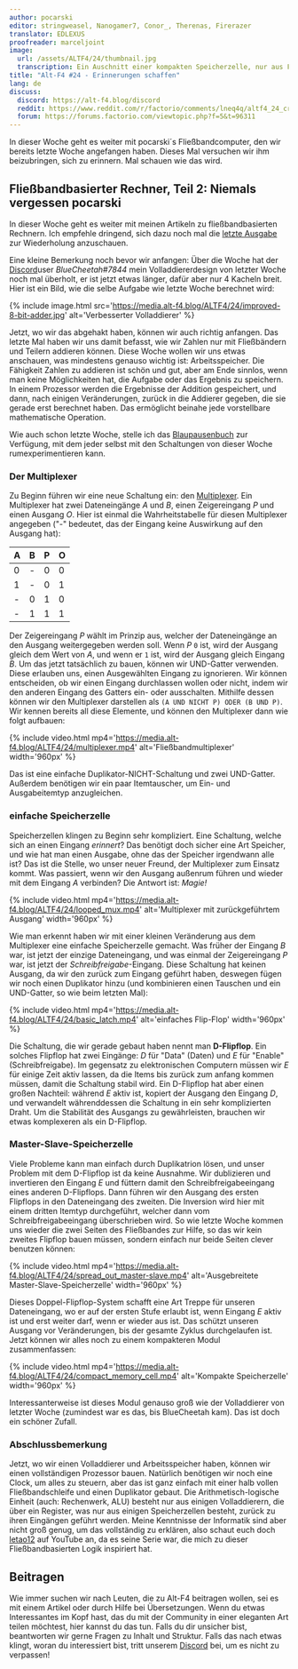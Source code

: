```yaml
---
author: pocarski
editor: stringweasel, Nanogamer7, Conor_, Therenas, Firerazer
translator: EDLEXUS
proofreader: marceljoint
image:
  url: /assets/ALTF4/24/thumbnail.jpg
  transcription: Ein Auschnitt einer kompakten Speicherzelle, nur aus Fließbändern
title: "Alt-F4 #24 - Erinnerungen schaffen"
lang: de
discuss:
  discord: https://alt-f4.blog/discord
  reddit: https://www.reddit.com/r/factorio/comments/lneq4q/altf4_24_creating_memories/
  forum: https://forums.factorio.com/viewtopic.php?f=5&t=96311
---
```


In dieser Woche geht es weiter mit pocarski´s Fließbandcomputer, den wir bereits letzte Woche angefangen haben. Dieses Mal versuchen wir ihm beizubringen, sich zu erinnern. Mal schauen wie das wird.

## Fließbandbasierter Rechner, Teil 2: Niemals vergessen <author>pocarski</author>

In dieser Woche geht es weiter mit meinen Artikeln zu fließbandbasierten Rechnern. Ich empfehle dringend, sich dazu noch mal die [letzte Ausgabe](https://alt-f4.blog/de/ALTF4-23/#flie%C3%9Fbandbasierter-rechner-teil-1-nicht-ganz-so-schnelle-mathematik-pocarski) zur Wiederholung anzuschauen.

Eine kleine Bemerkung noch bevor wir anfangen: Über die Woche hat der [Discord](https://alt-f4.blog/discord)user *BlueCheetah#7844* mein Volladdiererdesign von letzter Woche noch mal überholt, er ist jetzt etwas länger, dafür aber nur 4 Kacheln breit. Hier ist ein Bild, wie die selbe Aufgabe wie letzte Woche berechnet wird:

{% include image.html src='https://media.alt-f4.blog/ALTF4/24/improved-8-bit-adder.jpg' alt='Verbesserter Volladdierer' %}

Jetzt, wo wir das abgehakt haben, können wir auch richtig anfangen. Das letzte Mal haben wir uns damit befasst, wie wir Zahlen nur mit Fließbändern und Teilern addieren können. Diese Woche wollen wir uns etwas anschauen, was mindestens genauso wichtig ist: Arbeitsspeicher. Die Fähigkeit Zahlen zu addieren ist schön und gut, aber am Ende sinnlos, wenn man keine Möglichkeiten hat, die Aufgabe oder das Ergebnis zu speichern. In einem Prozessor werden die Ergebnisse der Addition gespeichert, und dann, nach einigen Veränderungen, zurück in die Addierer gegeben, die sie gerade erst berechnet haben. Das ermöglicht beinahe jede vorstellbare mathematische Operation.

Wie auch schon letzte Woche, stelle ich das [Blaupausenbuch](https://media.alt-f4.blog/ALTF4/24/belt-computer-blueprint-book-2.txt) zur Verfügung, mit dem jeder selbst mit den Schaltungen von dieser Woche rumexperimentieren kann.

### Der Multiplexer

Zu Beginn führen wir eine neue Schaltung ein: den [Multiplexer](https://de.wikipedia.org/wiki/Multiplexer). Ein Multiplexer hat zwei Dateneingänge *A* und *B*, einen Zeigereingang *P* und einen Ausgang *O*. Hier ist einmal die Wahrheitstabelle für diesen Multiplexer angegeben ("-" bedeutet, das der Eingang keine Auswirkung auf den Ausgang hat):

| A    | B    | P    | O    |
| ---- | ---- | ---- | ---- |
| 0    | -    | 0    | 0    |
| 1    | -    | 0    | 1    |
| -    | 0    | 1    | 0    |
| -    | 1    | 1    | 1    |

Der Zeigereingang *P* wählt im Prinzip aus, welcher der Dateneingänge an den Ausgang weitergegeben werden soll. Wenn *P* `0` ist, wird der Ausgang gleich dem Wert von *A*, und wenn er `1` ist, wird der Ausgang gleich Eingang *B*. Um das jetzt tatsächlich zu bauen, können wir UND-Gatter verwenden. Diese erlauben uns, einen Ausgewählten Eingang zu ignorieren. Wir können entscheiden, ob wir einen Eingang durchlassen wollen oder nicht, indem wir den anderen Eingang des Gatters ein- oder ausschalten. Mithilfe dessen können wir den Multiplexer darstellen als `(A UND NICHT P) ODER (B UND P)`. Wir kennen bereits all diese Elemente, und können den Multiplexer dann wie folgt aufbauen:

{% include video.html mp4='https://media.alt-f4.blog/ALTF4/24/multiplexer.mp4' alt='Fließbandmultiplexer' width='960px' %}

Das ist eine einfache Duplikator-NICHT-Schaltung und zwei UND-Gatter. Außerdem benötigen wir ein paar Itemtauscher, um Ein- und Ausgabeitemtyp anzugleichen.

### einfache Speicherzelle

Speicherzellen klingen zu Beginn sehr kompliziert. Eine Schaltung, welche sich an einen Eingang *erinnert*? Das benötigt doch sicher eine Art Speicher, und wie hat man einen Ausgabe, ohne das der Speicher irgendwann alle ist? Das ist die Stelle, wo unser neuer Freund, der Multiplexer zum Einsatz kommt. Was passiert, wenn wir den Ausgang außenrum führen und wieder mit dem Eingang *A* verbinden? Die Antwort ist: *Magie!*

{% include video.html mp4='https://media.alt-f4.blog/ALTF4/24/looped_mux.mp4' alt='Multiplexer mit zurückgeführtem Ausgang' width='960px' %}

Wie man erkennt haben wir mit einer kleinen Veränderung aus dem Multiplexer eine einfache Speicherzelle gemacht. Was früher der Eingang *B* war, ist jetzt der einzige Dateneingang, und was einmal der Zeigereingang *P* war, ist jetzt der *Schreibfreigabe*-Eingang. Diese Schaltung hat keinen Ausgang, da wir den zurück zum Eingang geführt haben, deswegen fügen wir noch einen Duplikator hinzu (und kombinieren einen Tauschen und ein UND-Gatter, so wie beim letzten Mal):

{% include video.html mp4='https://media.alt-f4.blog/ALTF4/24/basic_latch.mp4' alt='einfaches Flip-Flop' width='960px' %}

Die Schaltung, die wir gerade gebaut haben nennt man **D-Flipflop**. Ein solches Flipflop hat zwei Eingänge: *D* für "Data" (Daten) und *E* für "Enable" (Schreibfreigabe). Im gegensatz zu elektronischen Computern müssen wir *E* für einige Zeit aktiv lassen, da die Items bis zurück zum anfang kommen müssen, damit die Schaltung stabil wird. Ein D-Flipflop hat aber einen großen Nachteil: während *E* aktiv ist, kopiert der Ausgang den Eingang *D*, und verwandelt währenddessen die Schaltung in ein sehr komplizierten Draht. Um die Stabilität des Ausgangs zu gewährleisten, brauchen wir etwas komplexeren als ein D-Flipflop.

### Master-Slave-Speicherzelle

Viele Probleme kann man einfach durch Duplikatrion lösen, und unser Problem mit dem D-Flipflop ist da keine Ausnahme. Wir dublizieren und invertieren den Eingang *E* und füttern damit den Schreibfreigabeeingang eines anderen D-Flipflops. Dann führen wir den Ausgang des ersten Flipflops in den Dateneingang des zweiten. Die Inversion wird hier mit einem dritten Itemtyp durchgeführt, welcher dann vom Schreibfreigabeeingang überschrieben wird. So wie letzte Woche kommen uns wieder die zwei Seiten des Fließbandes zur Hilfe, so das wir kein zweites Flipflop bauen müssen, sondern einfach nur beide Seiten clever benutzen können:

{% include video.html mp4='https://media.alt-f4.blog/ALTF4/24/spread_out_master-slave.mp4' alt='Ausgebreitete Master-Slave-Speicherzelle' width='960px' %}

Dieses Doppel-Flipflop-System schafft eine Art Treppe für unseren Dateneingang, wo er auf der ersten Stufe erlaubt ist, wenn Eingang *E* aktiv ist und erst weiter darf, wenn er wieder aus ist. Das schützt unseren Ausgang vor Veränderungen, bis der gesamte Zyklus durchgelaufen ist. Jetzt können wir alles noch zu einem kompakteren Modul zusammenfassen:

{% include video.html mp4='https://media.alt-f4.blog/ALTF4/24/compact_memory_cell.mp4' alt='Kompakte Speicherzelle' width='960px' %}

Interessanterweise ist dieses Modul genauso groß wie der Volladdierer von letzter Woche (zumindest war es das, bis BlueCheetah kam). Das ist doch ein schöner Zufall.

### Abschlussbemerkung

Jetzt, wo wir einen Volladdierer und Arbeitsspeicher haben, können wir einen vollständigen Prozessor bauen. Natürlich benötigen wir noch eine Clock, um alles zu steuern, aber das ist ganz einfach mit einer halb vollen Fließbandschleife und einen Duplikator gebaut. Die Arithmetisch-logische Einheit (auch: Rechenwerk, ALU) besteht nur aus einigen Volladdierern, die über ein Register, was nur aus einigen Speicherzellen besteht, zurück zu ihren Eingängen geführt werden. Meine Kenntnisse der Informatik sind aber nicht groß genug, um das vollständig zu erklären, also schaut euch doch [letao12](https://www.youtube.com/channel/UC6BeS4toXnPJe-Kds9E_FEQ) auf YouTube an, da es seine Serie war, die mich zu dieser Fließbandbasierten Logik inspiriert hat.

## Beitragen

Wie immer suchen wir nach Leuten, die zu Alt-F4 beitragen wollen, sei es mit einem Artikel oder durch Hilfe bei Übersetzungen. Wenn du etwas Interessantes im Kopf hast, das du mit der Community in einer eleganten Art teilen möchtest, hier kannst du das tun. Falls du dir unsicher bist, beantworten wir gerne Fragen zu Inhalt und Struktur. Falls das nach etwas klingt, woran du interessiert bist, tritt unserem [Discord](https://alt-f4.blog/discord) bei, um es nicht zu verpassen!

